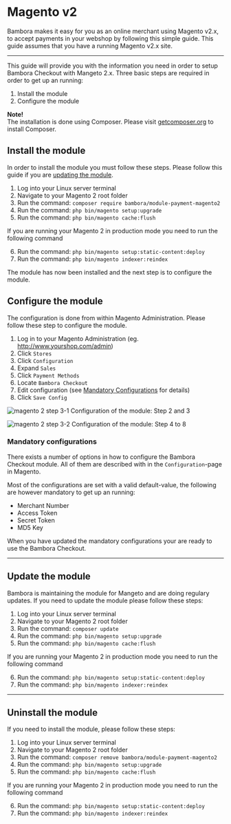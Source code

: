 # Magento v2
Bambora makes it easy for you as an online merchant using Magento v2.x, to accept payments in your webshop by following this simple guide. This guide assumes that you have a running Magento v2.x site.

------------------------------
This guide will provide you with the information you need in order to setup Bambora Checkout with Mangeto 2.x. Three basic steps are required in order to get up an running:

1. Install the module
2. Configure the module

<div class="message"><strong>Note!</strong><div>The installation is done using Composer. Please visit <a href="https://getcomposer.org/">getcomposer.org</a> to install Composer.</div></div>

<a name="installmodule"></a>
## Install the module
In order to install the module you must follow these steps. Please follow this guide if you are [updating the module](#updatemodule).

1. Log into your Linux server terminal
2. Navigate to your Magento 2 root folder
3. Run the command: `composer require bambora/module-payment-magento2`
4. Run the command: `php bin/magento setup:upgrade`
5. Run the command: `php bin/magento cache:flush`

If you are running your Magento 2 in production mode you need to run the following command

6. Run the command: `php bin/magento setup:static-content:deploy`
7. Run the command: `php bin/magento indexer:reindex`

The module has now been installed and the next step is to configure the module.

## Configure the module
The configuration is done from within Magento Administration. Please follow these step to configure the module.

1. Log in to your Magento Administration (eg. http://www.yourshop.com/admin)
2. Click `Stores`
3. Click `Configuration`
4. Expand `Sales`
5. Click `Payment Methods`
5. Locate `Bambora Checkout`
6. Edit configuration (see [Mandatory Configurations](#mandatoryconfigurations) for details)
7. Click `Save Config`

![magento 2 step 3-1](/assets/images/magento-2-step-3-1.png)
<label>Configuration of the module: Step 2 and 3</label>

![magento 2 step 3-2](/assets/images/magento-2-step-3-2.png)
<label>Configuration of the module: Step 4 to 8</label>

<a name="mandatoryconfigurations"></a> 
### Mandatory configurations
There exists a number of options in how to configure the Bambora Checkout module. All of them are described with in the `Configuration`-page in Magento. 

Most of the configurations are set with a valid default-value, the following are however mandatory to get up an running:

* Merchant Number
* Access Token
* Secret Token
* MD5 Key

When you have updated the mandatory configurations your are ready to use the Bambora Checkout.

------

<a name="updatemodule"></a>
## Update the module
Bambora is maintaining the module for Mangeto and are doing regulary updates. If you need to update the module please follow these steps:

1. Log into your Linux server terminal
2. Navigate to your Magento 2 root folder
3. Run the command: `composer update`
4. Run the command: `php bin/magento setup:upgrade`
5. Run the command: `php bin/magento cache:flush`

If you are running your Magento 2 in production mode you need to run the following command

6. Run the command: `php bin/magento setup:static-content:deploy`
7. Run the command: `php bin/magento indexer:reindex`

------

## Uninstall the module
If you need to install the module, please follow these steps:

1. Log into your Linux server terminal
2. Navigate to your Magento 2 root folder
3. Run the command: `composer remove bambora/module-payment-magento2`
4. Run the command: `php bin/magento setup:upgrade`
5. Run the command: `php bin/magento cache:flush`

If you are running your Magento 2 in production mode you need to run the following command

6. Run the command: `php bin/magento setup:static-content:deploy`
7. Run the command: `php bin/magento indexer:reindex`